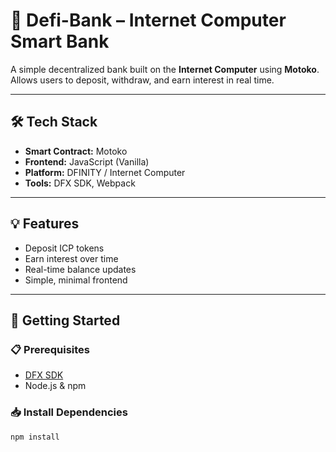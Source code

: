 # 🏦 Defi-Bank – Internet Computer Smart Bank

A simple decentralized bank built on the **Internet Computer** using **Motoko**. Allows users to deposit, withdraw, and earn interest in real time.

---

## 🛠 Tech Stack

- **Smart Contract:** Motoko
- **Frontend:** JavaScript (Vanilla)
- **Platform:** DFINITY / Internet Computer
- **Tools:** DFX SDK, Webpack

---

## 💡 Features

- Deposit ICP tokens
- Earn interest over time
- Real-time balance updates
- Simple, minimal frontend

---

## 🚀 Getting Started

### 📋 Prerequisites
- [DFX SDK](https://internetcomputer.org/docs/current/developer-docs/setup/sdk)
- Node.js & npm

### 📥 Install Dependencies
```bash
npm install
